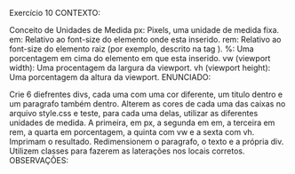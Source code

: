 Exercício 10
CONTEXTO:

Conceito de Unidades de Medida px: Pixels, uma unidade de medida fixa. em: Relativo ao font-size do elemento onde esta inserido. rem: Relativo ao font-size do elemento raiz (por exemplo, descrito na tag ). %: Uma porcentagem em cima do elemento em que esta inserido. vw (viewport width): Uma procentagem da largura da viewport. vh (viewport height): Uma porcentagem da altura da viewport.
ENUNCIADO:

Crie 6 diefrentes divs, cada uma com uma cor diferente, um titulo dentro e um paragrafo também dentro. Alterem as cores de cada uma das caixas no arquivo style.css e teste, para cada uma delas, utilizar as diferentes unidades de medida. A primeira, em px, a segunda em em, a terceira em rem, a quarta em porcentagem, a quinta com vw e a sexta com vh. Imprimam o resultado. Redimensionem o paragrafo, o texto e a própria div. Utilizem classes para fazerem as laterações nos locais corretos.
OBSERVAÇÕES: